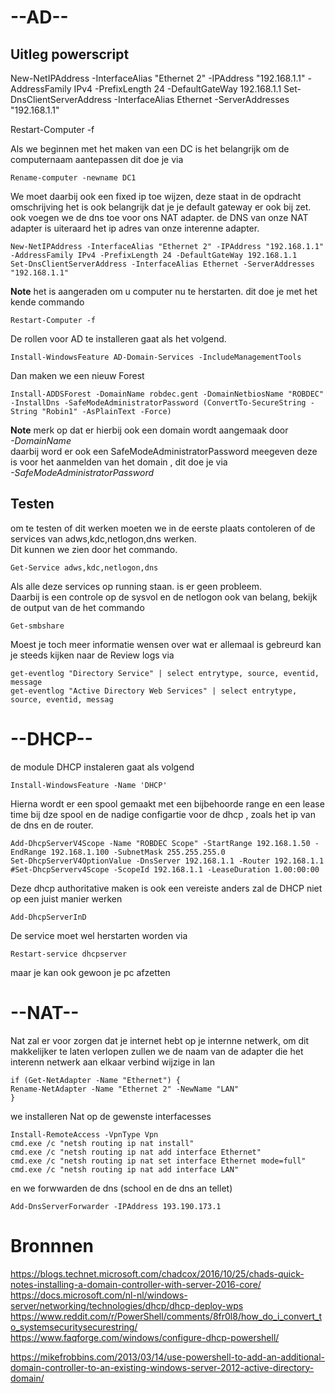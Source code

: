 # --AD-- 
## Uitleg powerscript



New-NetIPAddress -InterfaceAlias "Ethernet 2" -IPAddress "192.168.1.1" -AddressFamily IPv4 -PrefixLength 24 -DefaultGateWay 192.168.1.1
Set-DnsClientServerAddress -InterfaceAlias Ethernet -ServerAddresses "192.168.1.1"

Restart-Computer -f

Als we beginnen met het maken van een DC is het belangrijk om de computernaam aantepassen dit doe je via
```
Rename-computer -newname DC1
```
We moet daarbij ook een fixed ip toe wijzen, deze staat in de opdracht omschrijving het is ook belangrijk dat je je default gateway er ook bij zet. ook voegen we de dns toe voor ons NAT adapter. de DNS van onze NAT adapter is uiteraard het ip adres van onze interenne adapter.
```
New-NetIPAddress -InterfaceAlias "Ethernet 2" -IPAddress "192.168.1.1" -AddressFamily IPv4 -PrefixLength 24 -DefaultGateWay 192.168.1.1
Set-DnsClientServerAddress -InterfaceAlias Ethernet -ServerAddresses "192.168.1.1"
```
**Note** het is aangeraden om u computer nu te herstarten. dit doe je met het kende commando
```
Restart-Computer -f
```
De rollen voor AD te installeren gaat als het volgend.
```
Install-WindowsFeature AD-Domain-Services -IncludeManagementTools
```
Dan maken we een nieuw Forest
```
Install-ADDSForest -DomainName robdec.gent -DomainNetbiosName "ROBDEC" -InstallDns -SafeModeAdministratorPassword (ConvertTo-SecureString -String "Robin1" -AsPlainText -Force)
```
**Note** merk op dat er hierbij ook een domain wordt aangemaak door  
*-DomainName*  
daarbij word er ook een SafeModeAdministratorPassword meegeven deze is voor het aanmelden van het domain , dit doe je via  
*-SafeModeAdministratorPassword*

## Testen

om te testen of dit werken moeten we in de eerste plaats contoleren of de services van adws,kdc,netlogon,dns werken.  
Dit kunnen we zien door het commando.
```
Get-Service adws,kdc,netlogon,dns
```
Als alle deze services op running staan. is er geen probleem.  
Daarbij is een controle op de sysvol en de netlogon ook van belang, bekijk de output van de het commando
```
Get-smbshare
```
Moest je toch meer informatie wensen over wat er allemaal is gebreurd kan je steeds kijken naar de Review logs via
```
get-eventlog "Directory Service" | select entrytype, source, eventid, message
get-eventlog "Active Directory Web Services" | select entrytype, source, eventid, messag
```

# --DHCP-- 

de module DHCP instaleren gaat als volgend
```
Install-WindowsFeature -Name 'DHCP'  
```

Hierna wordt er een spool gemaakt met een bijbehoorde range en een lease time bij dze spool en de nadige configartie voor de dhcp , zoals het ip van de dns en de router.
```
Add-DhcpServerV4Scope -Name "ROBDEC Scope" -StartRange 192.168.1.50 -EndRange 192.168.1.100 -SubnetMask 255.255.255.0  
Set-DhcpServerV4OptionValue -DnsServer 192.168.1.1 -Router 192.168.1.1  
#Set-DhcpServerv4Scope -ScopeId 192.168.1.1 -LeaseDuration 1.00:00:00  
```
Deze dhcp authoritative maken is ook een vereiste anders zal de DHCP niet op een juist manier werken
```
Add-DhcpServerInD
```

De service moet wel herstarten worden via
```
Restart-service dhcpserver  
```
maar je kan ook gewoon je pc afzetten

# --NAT-- 

Nat zal er voor zorgen dat je internet hebt op je internne netwerk, om dit makkelijker te laten verlopen zullen we de naam van de adapter die het interenn netwerk aan elkaar verbind wijzige in lan
```
if (Get-NetAdapter -Name "Ethernet") {
Rename-NetAdapter -Name "Ethernet 2" -NewName "LAN"
}
```

we installeren Nat op de gewenste interfacesses
```
Install-RemoteAccess -VpnType Vpn
cmd.exe /c "netsh routing ip nat install"
cmd.exe /c "netsh routing ip nat add interface Ethernet"
cmd.exe /c "netsh routing ip nat set interface Ethernet mode=full"
cmd.exe /c "netsh routing ip nat add interface LAN"
```

en we forwwarden de dns (school en de dns an tellet)

```
Add-DnsServerForwarder -IPAddress 193.190.173.1
```

# Bronnnen

https://blogs.technet.microsoft.com/chadcox/2016/10/25/chads-quick-notes-installing-a-domain-controller-with-server-2016-core/  
https://docs.microsoft.com/nl-nl/windows-server/networking/technologies/dhcp/dhcp-deploy-wps  
https://www.reddit.com/r/PowerShell/comments/8fr0l8/how_do_i_convert_to_systemsecuritysecurestring/  
https://www.faqforge.com/windows/configure-dhcp-powershell/  

https://mikefrobbins.com/2013/03/14/use-powershell-to-add-an-additional-domain-controller-to-an-existing-windows-server-2012-active-directory-domain/
